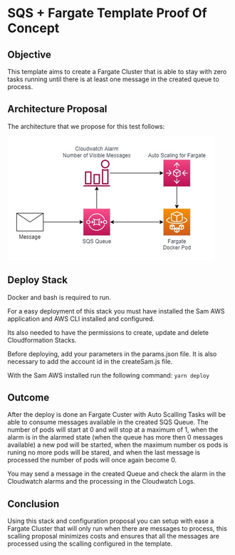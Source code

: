 # SQS + Fargate Template Proof Of Concept

## Objective

This template aims to create a Fargate Cluster that is able to stay with zero tasks running until there is at least one message in the created queue to process.

## Architecture Proposal

The architecture that we propose for this test follows:

![SQS + Fargate Architecture Used](./assets/sqs_fargate_architecture.jpg)

## Deploy Stack
Docker and bash is required to run.

For a easy deployment of this stack you must have installed the Sam AWS application and AWS CLI installed and configured.

Its also needed to have the permissions to create, update and delete Cloudformation Stacks.

Before deploying, add your parameters in the params.json file. It is also necessary to add the account id in the createSam.js file.

With the Sam AWS installed run the following command: `yarn deploy`

## Outcome

After the deploy is done an Fargate Custer with Auto Scalling Tasks will be able to consume messages available in the created SQS Queue. The number of pods will start at 0 and will stop at a maximum of 1, when the alarm is in the alarmed state (when the queue has more then 0 messages available) a new pod will be started, when the maximum number os pods is runing no more pods will be stared, and when the last message is processed the number of pods will once again become 0.

You may send a message in the created Queue and check the alarm in the Cloudwatch alarms and the processing in the Cloudwatch Logs.

## Conclusion

Using this stack and configuration proposal you can setup with ease a Fargate Cluster that will only run when there are messages to process, this scalling proposal minimizes costs and ensures that all the messages are processed using the scalling configured in the template.